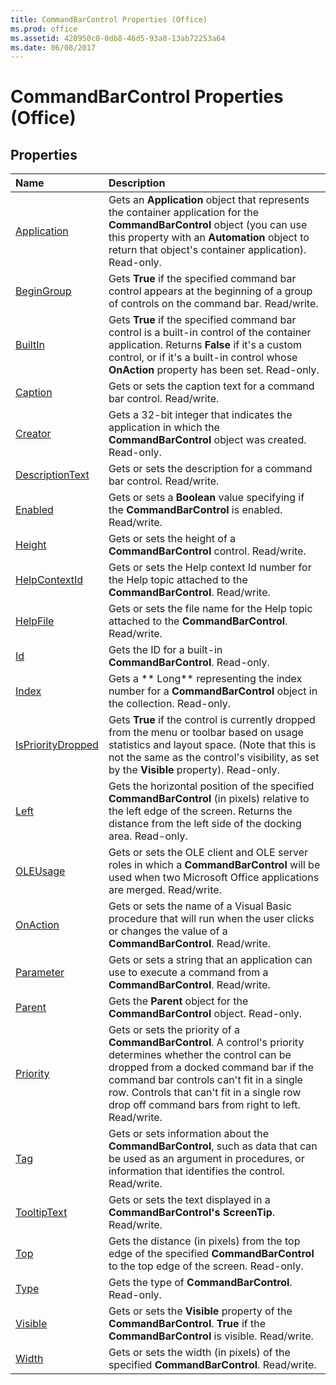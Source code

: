 ```yaml
---
title: CommandBarControl Properties (Office)
ms.prod: office
ms.assetid: 420950c0-0db8-46d5-93a8-13ab72253a64
ms.date: 06/08/2017
---
```



# CommandBarControl Properties (Office)

## Properties



|**Name**|**Description**|
|:-----|:-----|
|[Application](commandbarcontrol-application-property-office.md)|Gets an **Application** object that represents the container application for the **CommandBarControl** object (you can use this property with an **Automation** object to return that object's container application). Read-only.|
|[BeginGroup](commandbarcontrol-begingroup-property-office.md)|Gets **True** if the specified command bar control appears at the beginning of a group of controls on the command bar. Read/write.|
|[BuiltIn](commandbarcontrol-builtin-property-office.md)|Gets **True** if the specified command bar control is a built-in control of the container application. Returns **False** if it's a custom control, or if it's a built-in control whose **OnAction** property has been set. Read-only.|
|[Caption](commandbarcontrol-caption-property-office.md)|Gets or sets the caption text for a command bar control. Read/write.|
|[Creator](commandbarcontrol-creator-property-office.md)|Gets a 32-bit integer that indicates the application in which the **CommandBarControl** object was created. Read-only.|
|[DescriptionText](commandbarcontrol-descriptiontext-property-office.md)|Gets or sets the description for a command bar control. Read/write.|
|[Enabled](commandbarcontrol-enabled-property-office.md)|Gets or sets a **Boolean** value specifying if the **CommandBarControl** is enabled. Read/write.|
|[Height](commandbarcontrol-height-property-office.md)|Gets or sets the height of a **CommandBarControl** control. Read/write.|
|[HelpContextId](commandbarcontrol-helpcontextid-property-office.md)|Gets or sets the Help context Id number for the Help topic attached to the **CommandBarControl**. Read/write.|
|[HelpFile](commandbarcontrol-helpfile-property-office.md)|Gets or sets the file name for the Help topic attached to the **CommandBarControl**. Read/write.|
|[Id](commandbarcontrol-id-property-office.md)|Gets the ID for a built-in **CommandBarControl**. Read-only.|
|[Index](commandbarcontrol-index-property-office.md)|Gets a ** Long** representing the index number for a **CommandBarControl** object in the collection. Read-only.|
|[IsPriorityDropped](commandbarcontrol-isprioritydropped-property-office.md)|Gets **True** if the control is currently dropped from the menu or toolbar based on usage statistics and layout space. (Note that this is not the same as the control's visibility, as set by the **Visible** property). Read-only.|
|[Left](commandbarcontrol-left-property-office.md)|Gets the horizontal position of the specified **CommandBarControl** (in pixels) relative to the left edge of the screen. Returns the distance from the left side of the docking area. Read-only.|
|[OLEUsage](commandbarcontrol-oleusage-property-office.md)|Gets or sets the OLE client and OLE server roles in which a **CommandBarControl** will be used when two Microsoft Office applications are merged. Read/write.|
|[OnAction](commandbarcontrol-onaction-property-office.md)|Gets or sets the name of a Visual Basic procedure that will run when the user clicks or changes the value of a **CommandBarControl**. Read/write.|
|[Parameter](commandbarcontrol-parameter-property-office.md)|Gets or sets a string that an application can use to execute a command from a **CommandBarControl**. Read/write.|
|[Parent](commandbarcontrol-parent-property-office.md)|Gets the **Parent** object for the **CommandBarControl** object. Read-only.|
|[Priority](commandbarcontrol-priority-property-office.md)|Gets or sets the priority of a **CommandBarControl**. A control's priority determines whether the control can be dropped from a docked command bar if the command bar controls can't fit in a single row. Controls that can't fit in a single row drop off command bars from right to left. Read/write.|
|[Tag](commandbarcontrol-tag-property-office.md)|Gets or sets information about the **CommandBarControl**, such as data that can be used as an argument in procedures, or information that identifies the control. Read/write.|
|[TooltipText](commandbarcontrol-tooltiptext-property-office.md)|Gets or sets the text displayed in a **CommandBarControl's** **ScreenTip**. Read/write.|
|[Top](commandbarcontrol-top-property-office.md)|Gets the distance (in pixels) from the top edge of the specified **CommandBarControl** to the top edge of the screen. Read-only.|
|[Type](commandbarcontrol-type-property-office.md)|Gets the type of **CommandBarControl**. Read-only.|
|[Visible](commandbarcontrol-visible-property-office.md)|Gets or sets the **Visible** property of the **CommandBarControl**. **True** if the **CommandBarControl** is visible. Read/write.|
|[Width](commandbarcontrol-width-property-office.md)|Gets or sets the width (in pixels) of the specified **CommandBarControl**. Read/write.|

